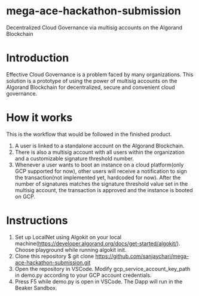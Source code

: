 # mega-ace-hackathon-submission
Decentralized Cloud Governance via multisig accounts on the Algorand Blockchain

# Introduction
Effective Cloud Governance is a problem faced by many organizations. This solution is a prototype of using the power of multisig accounts on the Algorand Blockchain for decentralized, secure and convenient cloud governance.

# How it works
This is the workflow that would be followed in the finished product.
1. A user is linked to a standalone account on the Algorand Blockchain.
2. There is also a multisig account with all users within the organization and a customizable signature threshold number.
3. Whenever a user wants to boot an instance on a cloud platform(only GCP supported for now), other users will receive a notification to sign the transaction(not implemented yet, hardcoded for now). After the number of signatures matches the signature threshold value set in the multisig account, the transaction is approved and the instance is booted on GCP.

# Instructions
1. Set up LocalNet using Algokit on your local machine(https://developer.algorand.org/docs/get-started/algokit/). Choose playground while running algokit init.
2. Clone this repository
   $ git clone https://github.com/sanjaychari/mega-ace-hackathon-submission.git
3. Open the repository in VSCode. Modify gcp_service_account_key_path in demo.py according to your GCP account credentials.
4. Press F5 while demo.py is open in VSCode. The Dapp will run in the Beaker Sandbox.
